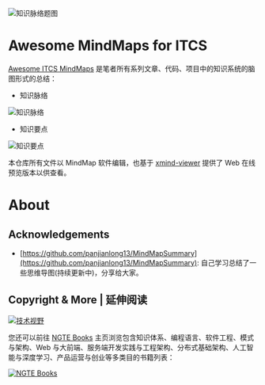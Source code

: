 ![知识脉络题图](https://pic.imgdb.cn/item/611770e15132923bf8e7315c.jpg)

# Awesome MindMaps for ITCS

[Awesome ITCS MindMaps](https://github.com/wx-chevalier/Awesome-MindMaps) 是笔者所有系列文章、代码、项目中的知识系统的脑图形式的总结：

- 知识脉络

![知识脉络](https://i.postimg.cc/fL2rzBx1/image.png)

- 知识要点

![知识要点](https://i.postimg.cc/FKNBH7GC/image.png)

本仓库所有文件以 MindMap 软件编辑，也基于 [xmind-viewer](https://github.com/xmindltd/xmind-viewer) 提供了 Web 在线预览版本以供查看。

# About

## Acknowledgements

- [https://github.com/panjianlong13/MindMapSummary](https://github.com/panjianlong13/MindMapSummary): 自己学习总结了一些思维导图(持续更新中)，分享给大家。

## Copyright & More | 延伸阅读

[![技术视野](https://s3.ax1x.com/2021/02/21/yTSKdH.png)](https://github.com/wx-chevalier/Awesome-MindMaps)

您还可以前往 [NGTE Books](https://wx-chevalier.github.io/books/) 主页浏览包含知识体系、编程语言、软件工程、模式与架构、Web 与大前端、服务端开发实践与工程架构、分布式基础架构、人工智能与深度学习、产品运营与创业等多类目的书籍列表：

[![NGTE Books](https://s2.ax1x.com/2020/01/18/19uXtI.png)](https://wx-chevalier.github.io/books/)

